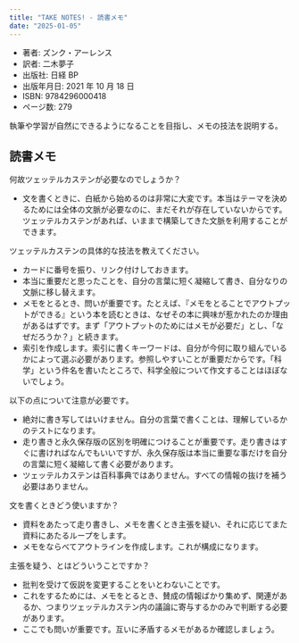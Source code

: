 ```yaml
---
title: "TAKE NOTES! - 読書メモ"
date: "2025-01-05"
---
```

- 著者: ズンク・アーレンス
- 訳者: 二木夢子
- 出版社: 日経 BP
- 出版年月日: 2021 年 10 月 18 日
- ISBN: 9784296000418
- ページ数: 279

執筆や学習が自然にできるようになることを目指し、メモの技法を説明する。

## 読書メモ

何故ツェッテルカステンが必要なのでしょうか？

- 文を書くときに、白紙から始めるのは非常に大変です。本当はテーマを決めるためには全体の文脈が必要なのに、まだそれが存在していないからです。ツェッテルカステンがあれば、いままで構築してきた文脈を利用することができます。

ツェッテルカステンの具体的な技法を教えてください。

- カードに番号を振り、リンク付けしておきます。
- 本当に重要だと思ったことを、自分の言葉に短く凝縮して書き、自分なりの文脈に移し替えます。
- メモをとるとき、問いが重要です。たとえば、『メモをとることでアウトプットができる』という本を読むときは、なぜその本に興味が惹かれたのか理由があるはずです。まず「アウトプットのためにはメモが必要だ」とし、「なぜだろうか？」と続きます。
- 索引を作成します。索引に書くキーワードは、自分が今何に取り組んでいるかによって選ぶ必要があります。参照しやすいことが重要だからです。「科学」という件名を書いたところで、科学全般について作文することはほぼないでしょう。

以下の点について注意が必要です。

- 絶対に書き写してはいけません。自分の言葉で書くことは、理解しているかのテストになります。
- 走り書きと永久保存版の区別を明確につけることが重要です。走り書きはすぐに書ければなんでもいいですが、永久保存版は本当に重要な事だけを自分の言葉に短く凝縮して書く必要があります。
- ツェッテルカステンは百科事典ではありません。すべての情報の抜けを補う必要はありません。

文を書くときどう使いますか？

- 資料をあたって走り書きし、メモを書くとき主張を疑い、それに応じてまた資料にあたるループをします。
- メモをならべてアウトラインを作成します。これが構成になります。

主張を疑う、とはどういうことですか？

- 批判を受けて仮説を変更することをいとわないことです。
- これをするためには、メモをとるとき、賛成の情報ばかり集めず、関連があるか、つまりツェッテルカステン内の議論に寄与するかのみで判断する必要があります。
- ここでも問いが重要です。互いに矛盾するメモがあるか確認しましょう。
